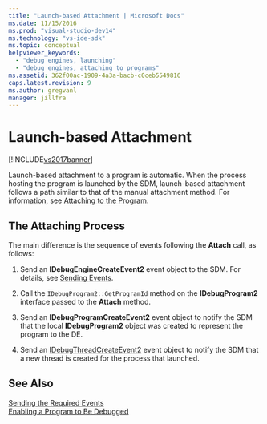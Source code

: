 ```yaml
---
title: "Launch-based Attachment | Microsoft Docs"
ms.date: 11/15/2016
ms.prod: "visual-studio-dev14"
ms.technology: "vs-ide-sdk"
ms.topic: conceptual
helpviewer_keywords: 
  - "debug engines, launching"
  - "debug engines, attaching to programs"
ms.assetid: 362f00ac-1909-4a3a-bacb-c0ceb5549816
caps.latest.revision: 9
ms.author: gregvanl
manager: jillfra
---
```

# Launch-based Attachment
[!INCLUDE[vs2017banner](../../includes/vs2017banner.md)]

Launch-based attachment to a program is automatic. When the process hosting the program is launched by the SDM, launch-based attachment follows a path similar to that of the manual attachment method. For information, see [Attaching to the Program](../../extensibility/debugger/attaching-to-the-program.md).  
  
## The Attaching Process  
 The main difference is the sequence of events following the **Attach** call, as follows:  
  
1. Send an **IDebugEngineCreateEvent2** event object to the SDM. For details, see [Sending Events](../../extensibility/debugger/sending-events.md).  
  
2. Call the `IDebugProgram2::GetProgramId` method on the **IDebugProgram2** interface passed to the **Attach** method.  
  
3. Send an **IDebugProgramCreateEvent2** event object to notify the SDM that the local **IDebugProgram2** object was created to represent the program to the DE.  
  
4. Send an [IDebugThreadCreateEvent2](../../extensibility/debugger/reference/idebugthreadcreateevent2.md) event object to notify the SDM that a new thread is created for the process that launched.  
  
## See Also  
 [Sending the Required Events](../../extensibility/debugger/sending-the-required-events.md)   
 [Enabling a Program to Be Debugged](../../extensibility/debugger/enabling-a-program-to-be-debugged.md)
